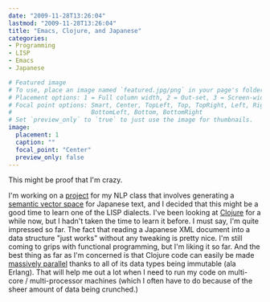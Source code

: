 ```yaml
---
date: "2009-11-28T13:26:04"
lastmod: "2009-11-28T13:26:04"
title: "Emacs, Clojure, and Japanese"
categories:
- Programming
- LISP
- Emacs
- Japanese

# Featured image
# To use, place an image named `featured.jpg/png` in your page's folder.
# Placement options: 1 = Full column width, 2 = Out-set, 3 = Screen-width
# Focal point options: Smart, Center, TopLeft, Top, TopRight, Left, Right,
#                      BottomLeft, Bottom, BottomRight
# Set `preview_only` to `true` to just use the image for thumbnails.
image:
  placement: 1
  caption: ""
  focal_point: "Center"
  preview_only: false
---
```

This might be proof that I'm crazy.

I'm working on a [project](http://github.com/vaelen/jpdv) for my NLP class that involves generating a [semantic vector space](http://en.wikipedia.org/wiki/Vector_space_model) for Japanese text, and I decided that this might be a good time to learn one of the LISP dialects.
I've been looking at [Clojure](http://clojure.org/) for a while now, but I hadn't taken the time to learn it before.
I must say, I'm quite impressed so far.
The fact that reading a Japanese XML document into a data structure "just works" without any tweaking is pretty nice.
I'm still coming to grips with functional programming, but I'm liking it so far.
And the best thing as far as I'm concerned is that Clojure code can easily be made [massively parallel](http://clojure.org/concurrent_programming) thanks to all of its data types being immutable (ala Erlang).
That will help me out a lot when I need to run my code on multi-core / multi-processor machines (which I often have to do because of the sheer amount of data being crunched.)
